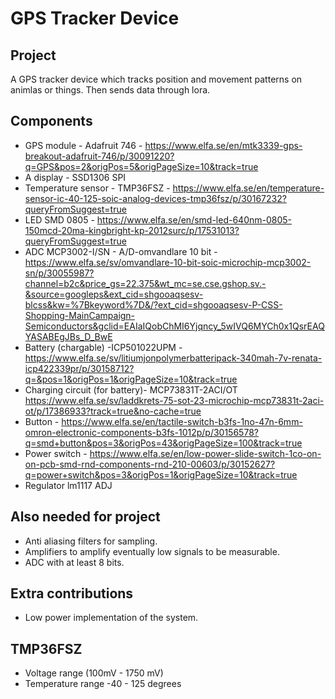 # GPS Tracker Device

## Project
A GPS tracker device which tracks position and movement patterns on animlas or things. Then sends data through lora.

## Components
* GPS module - Adafruit 746 - https://www.elfa.se/en/mtk3339-gps-breakout-adafruit-746/p/30091220?q=GPS&pos=2&origPos=5&origPageSize=10&track=true
* A display - SSD1306 SPI
* Temperature sensor - TMP36FSZ - https://www.elfa.se/en/temperature-sensor-ic-40-125-soic-analog-devices-tmp36fsz/p/30167232?queryFromSuggest=true
* LED SMD 0805 - https://www.elfa.se/en/smd-led-640nm-0805-150mcd-20ma-kingbright-kp-2012surc/p/17531013?queryFromSuggest=true
* ADC MCP3002-I/SN - A/D-omvandlare 10 bit - https://www.elfa.se/sv/omvandlare-10-bit-soic-microchip-mcp3002-sn/p/30055987?channel=b2c&price_gs=22.375&wt_mc=se.cse.gshop.sv.-&source=googleps&ext_cid=shgooaqsesv-blcss&kw=%7Bkeyword%7D&/?ext_cid=shgooaqsesv-P-CSS-Shopping-MainCampaign-Semiconductors&gclid=EAIaIQobChMI6Yjqncy_5wIVQ6MYCh0x1QsrEAQYASABEgJBs_D_BwE
* Battery (chargable) -ICP501022UPM - https://www.elfa.se/sv/litiumjonpolymerbatteripack-340mah-7v-renata-icp422339pr/p/30158712?q=&pos=1&origPos=1&origPageSize=10&track=true
* Charging circuit (for battery)- MCP73831T-2ACI/OT https://www.elfa.se/sv/laddkrets-75-sot-23-microchip-mcp73831t-2aci-ot/p/17386933?track=true&no-cache=true
* Button - https://www.elfa.se/en/tactile-switch-b3fs-1no-47n-6mm-omron-electronic-components-b3fs-1012p/p/30156578?q=smd+button&pos=3&origPos=43&origPageSize=100&track=true
* Power switch - https://www.elfa.se/en/low-power-slide-switch-1co-on-on-pcb-smd-rnd-components-rnd-210-00603/p/30152627?q=power+switch&pos=3&origPos=1&origPageSize=10&track=true
* Regulator lm1117 ADJ

## Also needed for project
* Anti aliasing filters for sampling.
* Amplifiers to amplify eventually low signals to be measurable.
* ADC with at least 8 bits.

## Extra contributions
* Low power implementation of the system. 

## TMP36FSZ
* Voltage range (100mV - 1750 mV)
* Temperature range -40 - 125 degrees
